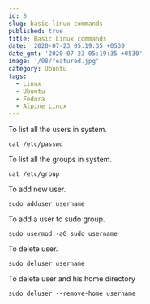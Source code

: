 ```yaml
---
id: 8
slug: basic-linux-commands
published: true
title: Basic Linux commands
date: '2020-07-23 05:19:35 +0530'
date_gmt: '2020-07-23 05:19:35 +0530'
image: '/08/featured.jpg'
category: Ubuntu
tags:
  - Linux
  - Ubuntu
  - Fedora
  - Alpine Linux
---
```


To list all the users in system.

```
cat /etc/passwd
```

To list all the groups in system.

```
cat /etc/group
```

To add new user.

```
sudo adduser username
```

To add a user to sudo group.

```
sudo usermod -aG sudo username
```

To delete user.

```
sudo deluser username
```

To delete user and his home directory

```
sudo deluser --remove-home username
```
